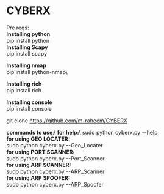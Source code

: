 # CYBERX
Pre reqs:\
**Installing python**\
    pip install python\
**Installing Scapy** \
    pip install scapy

**Installing nmap**\
    pip install python-nmap\

**Installing rich** \
    pip install rich

**Installing console**\
    pip install console
    
    
git clone https://github.com/m-raheem/CYBERX

**commands to use**:\ 
**for help:**\ 
   sudo python cyberx.py --help\
**for using GEO LOCATER:** \
    sudo python cyberx.py --Geo_Locater \
**for using PORT SCANNER:** \
    sudo python cyberx.py --Port_Scanner \
**for using ARP SCANNER:** \
    sudo python cyberx.py --ARP_Scanner \
**for using ARP SPOOFER:** \
    sudo python cyberx.py --ARP_Spoofer   
   


